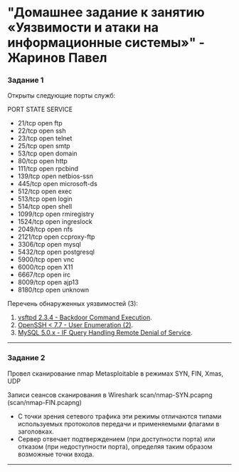 # "Домашнее задание к занятию «Уязвимости и атаки на информационные системы»" - Жаринов Павел

### Задание 1

Открыты следующие порты служб:

  PORT     STATE SERVICE
* 21/tcp   open  ftp
* 22/tcp   open  ssh
* 23/tcp   open  telnet
* 25/tcp   open  smtp
* 53/tcp   open  domain
* 80/tcp   open  http
* 111/tcp  open  rpcbind
* 139/tcp  open  netbios-ssn
* 445/tcp  open  microsoft-ds
* 512/tcp  open  exec
* 513/tcp  open  login
* 514/tcp  open  shell
* 1099/tcp open  rmiregistry
* 1524/tcp open  ingreslock
* 2049/tcp open  nfs
* 2121/tcp open  ccproxy-ftp
* 3306/tcp open  mysql
* 5432/tcp open  postgresql
* 5900/tcp open  vnc
* 6000/tcp open  X11
* 6667/tcp open  irc
* 8009/tcp open  ajp13
* 8180/tcp open  unknown

Перечень обнаруженных уязвимостей (3):
1. [vsftpd 2.3.4 - Backdoor Command Execution](https://www.exploit-db.com/exploits/49757). 
2. [OpenSSH < 7.7 - User Enumeration (2)](https://www.exploit-db.com/exploits/45939). 
3. [MySQL 5.0.x - IF Query Handling Remote Denial of Service](https://www.exploit-db.com/exploits/30020).

---
### Задание 2

Провел сканирование nmap Metasploitable в режимах SYN, FIN, Xmas, UDP

Записи сеансов сканирования в Wireshark
scan/nmap-SYN.pcapng
(scan/nmap-FIN.pcapng)

- С точки зрения сетевого трафика эти режимы отличаются типами используемых протоколов передачи и применяемыми флагами в заголовках. 
- Сервер отвечает подтверждением (при доступности порта) или отказом (при недоступности порта), определяя таким образом возможные точки входа.
---
